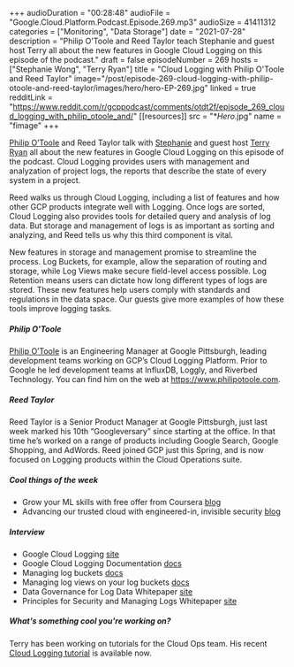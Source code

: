 +++
audioDuration = "00:28:48"
audioFile = "Google.Cloud.Platform.Podcast.Episode.269.mp3"
audioSize = 41411312
categories = ["Monitoring", "Data Storage"]
date = "2021-07-28"
description = "Philip O'Toole and Reed Taylor teach Stephanie and guest host Terry all about the new features in Google Cloud Logging on this episode of the podcast."
draft = false
episodeNumber = 269
hosts = ["Stephanie Wong", "Terry Ryan"]
title = "Cloud Logging with Philip O'Toole and Reed Taylor"
image="/post/episode-269-cloud-logging-with-philip-otoole-and-reed-taylor/images/hero/hero-EP-269.jpg"
linked = true
redditLink = "https://www.reddit.com/r/gcppodcast/comments/otdt2f/episode_269_cloud_logging_with_philip_otoole_and/"
[[resources]]
  src = "**Hero*.jpg"
  name = "fimage"
+++

[Philip O’Toole](https://twitter.com/general_order24) and Reed Taylor talk with [Stephanie](https://twitter.com/stephr_wong) and guest host [Terry Ryan](https://twitter.com/tpryan) all about the new features in Google Cloud Logging on this episode of the podcast. Cloud Logging provides users with management and analyzation of project logs, the reports that describe the state of every system in a project.

Reed walks us through Cloud Logging, including a list of features and how other GCP products integrate well with Logging. Once logs are sorted, Cloud Logging also provides tools for detailed query and analysis of log data. But storage and management of logs is as important as sorting and analyzing, and Reed tells us why this third component is vital. 

New features in storage and management promise to streamline the process. Log Buckets, for example, allow the separation of routing and storage, while Log Views make secure field-level access possible. Log Retention means users can dictate how long different types of logs are stored. These new features help users comply with standards and regulations in the data space. Our guests give more examples of how these tools improve logging tasks.

##### Philip O'Toole

[Philip O’Toole](https://twitter.com/general_order24) is an Engineering Manager at Google Pittsburgh, leading development teams working on GCP’s Cloud Logging Platform. Prior to Google he led development teams at InfluxDB, Loggly, and Riverbed Technology. You can find him on the web at https://www.philipotoole.com.

##### Reed Taylor

Reed Taylor is a Senior Product Manager at Google Pittsburgh, just last week marked his 10th “Googleversary” since starting at the office.  In that time he’s worked on a range of products including Google Search, Google Shopping, and AdWords.  Reed joined GCP just this Spring, and is now focused on Logging products within the Cloud Operations suite.

##### Cool things of the week

* Grow your ML skills with free offer from Coursera [blog](https://cloud.google.com/blog/products/ai-machine-learning/google-cloud-launches-ml-academy-with-free-training)
* Advancing our trusted cloud with engineered-in, invisible security [blog](https://cloud.google.com/blog/products/identity-security/security-summit-2021-google-expands-trusted-cloud)

##### Interview

* Google Cloud Logging [site](https://cloud.google.com/logging/)
* Google Cloud Logging Documentation [docs](https://cloud.google.com/logging/docs)
* Managing log buckets [docs](https://cloud.google.com/logging/docs/buckets)
* Managing log views on your log buckets [docs](https://cloud.google.com/logging/docs/logs-views)
* Data Governance for Log Data Whitepaper [site](https://services.google.com/fh/files/misc/whitepaper_data_governance_logs_how_to.pdf)
* Principles for Security and Managing Logs Whitepaper [site](https://services.google.com/fh/files/misc/whitepaper_data_governance_logs.pdf)

##### What's something cool you're working on?

Terry has been working on tutorials for the Cloud Ops team. His recent [Cloud Logging tutorial](https://console.cloud.google.com/getting-started?tutorial=cloud_ops_logging&pli=1) is available now.


